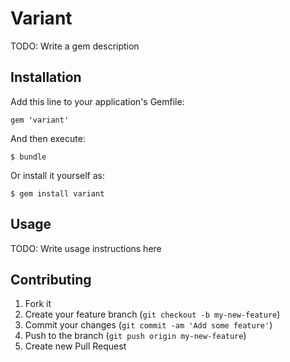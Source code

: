 # Variant

TODO: Write a gem description

## Installation

Add this line to your application's Gemfile:

    gem 'variant'

And then execute:

    $ bundle

Or install it yourself as:

    $ gem install variant

## Usage

TODO: Write usage instructions here

## Contributing

1. Fork it
2. Create your feature branch (`git checkout -b my-new-feature`)
3. Commit your changes (`git commit -am 'Add some feature'`)
4. Push to the branch (`git push origin my-new-feature`)
5. Create new Pull Request
